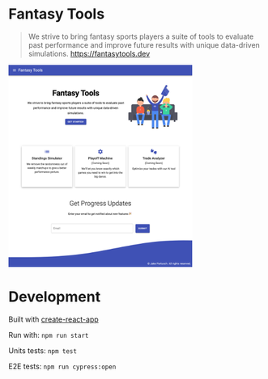 # Fantasy Tools

> We strive to bring fantasy sports players a suite of tools to evaluate past performance and improve future results with unique data-driven simulations. https://fantasytools.dev

<p><img height="400" src="fantasytools.dev_.png?raw=true"/></p>

# Development

Built with [create-react-app](https://github.com/facebookincubator/create-react-app)

Run with: `npm run start`

Units tests: `npm test`

E2E tests: `npm run cypress:open`
